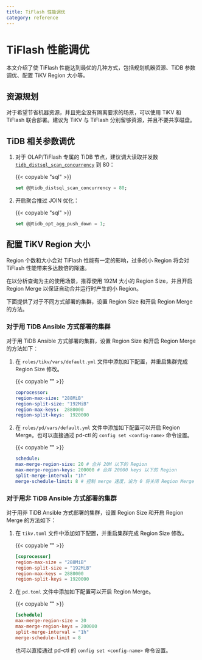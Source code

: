 ```yaml
---
title: TiFlash 性能调优
category: reference
---
```


# TiFlash 性能调优

本文介绍了使 TiFlash 性能达到最优的几种方式，包括规划机器资源、TiDB 参数调优、配置 TiKV Region 大小等。

## 资源规划

对于希望节省机器资源，并且完全没有隔离要求的场景，可以使用 TiKV 和 TiFlash 联合部署。建议为 TiKV 与 TiFlash 分别留够资源，并且不要共享磁盘。

## TiDB 相关参数调优

1. 对于 OLAP/TiFlash 专属的 TiDB 节点，建议调大读取并发数 [`tidb_distsql_scan_concurrency`](/reference/configuration/tidb-server/tidb-specific-variables.md#tidb_distsql_scan_concurrency) 到 80：

    {{< copyable "sql" >}}

    ```sql
    set @@tidb_distsql_scan_concurrency = 80;
    ```

2. 开启聚合推过 JOIN 优化：

    {{< copyable "sql" >}}

    ```sql
    set @@tidb_opt_agg_push_down = 1;
    ```

## 配置 TiKV Region 大小

Region 个数和大小会对 TiFlash 性能有一定的影响，过多的小 Region 将会对 TiFlash 性能带来多达数倍的降速。

在以分析查询为主的使用场景，推荐使用 192M 大小的 Region Size，并且开启 Region Merge 以保证自动合并运行时产生的小 Region。

下面提供了对于不同方式部署的集群，设置 Region Size 和开启 Region Merge 的方法。

### 对于用 TiDB Ansible 方式部署的集群

对于用 TiDB Ansible 方式部署的集群，设置 Region Size 和开启 Region Merge 的方法如下：

1. 在 `roles/tikv/vars/default.yml` 文件中添加如下配置，并重启集群完成 Region Size 修改。

    {{< copyable "" >}}

    ```yaml
    coprocessor:
    region-max-size: "288MiB"
    region-split-size: "192MiB"
    region-max-keys:  2880000
    region-split-keys:  1920000
    ```

2. 在 `roles/pd/vars/default.yml` 文件中添加如下配置可以开启 Region Merge。也可以直接通过 pd-ctl 的 `config set <config-name>` 命令设置。

    {{< copyable "" >}}

    ```yaml
    schedule: 
    max-merge-region-size: 20 # 合并 20M 以下的 Region
    max-merge-region-keys: 200000 # 合并 20000 keys 以下的 Region
    split-merge-interval: "1h"
    merge-schedule-limit: 8 # 控制 merge 速度，设为 0 将关闭 Region Merge
    ```

### 对于用非 TiDB Ansible 方式部署的集群

对于用非 TiDB Ansible 方式部署的集群，设置 Region Size 和开启 Region Merge 的方法如下：

1. 在 `tikv.toml` 文件中添加如下配置，并重启集群完成 Region Size 修改。

    {{< copyable "" >}}

    ```toml
    [coprocessor]
    region-max-size = "288MiB"
    region-split-size = "192MiB"
    region-max-keys = 2880000
    region-split-keys = 1920000
    ```

2. 在 `pd.toml` 文件中添加如下配置可以开启 Region Merge。

    {{< copyable "" >}}

    ```toml
    [schedule]
    max-merge-region-size = 20
    max-merge-region-keys = 200000
    split-merge-interval = "1h"
    merge-schedule-limit = 8
    ```

    也可以直接通过 pd-ctl 的 `config set <config-name>` 命令设置。
